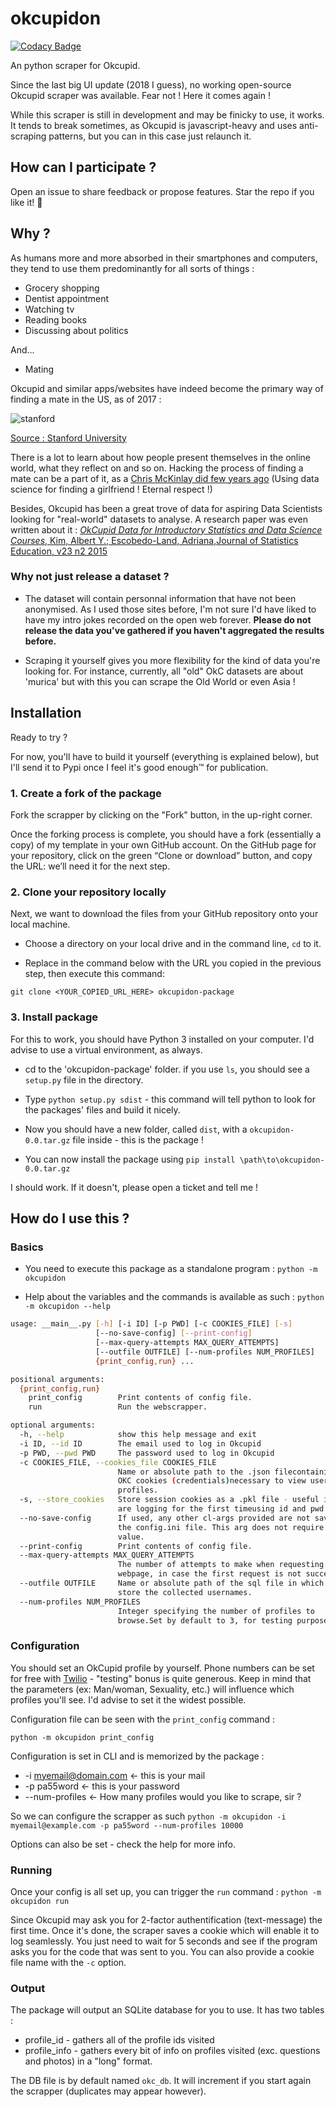# okcupidon
[![Codacy Badge](https://app.codacy.com/project/badge/Grade/2aefdc3b25e24cbf902abaf1013f22ee)](https://www.codacy.com/manual/Maxence-L/okcupidon/dashboard?utm_source=github.com&amp;utm_medium=referral&amp;utm_content=Maxence-L/okcupidon&amp;utm_campaign=Badge_Grade)

An python scraper for Okcupid.

Since the last big UI update (2018 I guess), no working open-source Okcupid scraper was available. Fear not ! Here it comes again !

While this scraper is still in development and may be finicky to use, it works. It tends to break sometimes, as Okcupid is javascript-heavy and uses anti-scraping patterns, but you can in this case just relaunch it.

## How can I participate ?

Open an issue to share feedback or propose features. Star the repo if you like it! 🌟

## Why ?

As humans more and more absorbed in their smartphones and computers, they tend to use them predominantly for all sorts of things :

- Grocery shopping
- Dentist appointment
- Watching tv
- Reading books
- Discussing about politics

And...

- Mating

Okcupid and similar apps/websites have indeed become the primary way of finding a mate in the US, as of 2017 :

![stanford](https://assets.weforum.org/editor/large_ydZUwVLPfB2_IAeib9WXWl-yXOjH8-061HmH-HRe4Ao.png)

[Source : Stanford University](https://web.stanford.edu/~mrosenfe/Rosenfeld_et_al_Disintermediating_Friends.pdf)

There is a lot to learn about how people present themselves in the online world, what they reflect on and so on. Hacking the process of finding a mate can be a part of it, as a [Chris McKinlay did few years ago](https://www.wired.com/2014/01/how-to-hack-okcupid/) (Using data science for finding a girlfriend ! Eternal respect !)

Besides, Okcupid has been a great trove of data for aspiring Data Scientists looking for "real-world" datasets to analyse. A research paper was even written about it : [*OkCupid Data for Introductory Statistics and Data Science Courses*, Kim, Albert Y.; Escobedo-Land, Adriana,Journal of Statistics Education, v23 n2 2015](https://eric.ed.gov/?id=EJ1070114)

### Why not just release a dataset ?

- The dataset will contain personnal information that have not been anonymised. As I used those sites before, I'm not sure I'd have liked to have my intro jokes recorded on the open web forever. **Please do not release the data you've gathered if you haven't aggregated the results before.**

- Scraping it yourself gives you more flexibility for the kind of data you're looking for. For instance, currently, all "old" OkC datasets are about 'murica' but with this you can scrape the Old World or even Asia !

## Installation

Ready to try ? 

For now, you'll have to build it yourself (everything is explained below), but I'll send it to Pypi once I feel it's good enough™ for publication.

### 1. Create a fork of the package

Fork the scrapper by clicking on the "Fork" button, in the up-right corner.

Once the forking process is complete, you should have a fork (essentially a copy) of my template in your own GitHub account. On the GitHub page for your repository, click on the green “Clone or download” button, and copy the URL: we’ll need it for the next step.

### 2. Clone your repository locally

Next, we want to download the files from your GitHub repository onto your local machine. 

- Choose a directory on your local drive and in the command line, `cd` to it.

- Replace in the command below with the URL you copied in the previous step, then execute this command:

`git clone <YOUR_COPIED_URL_HERE> okcupidon-package`

### 3. Install package

For this to work, you should have Python 3 installed on your computer. I'd advise to use a virtual environment, as always.

- cd to the 'okcupidon-package' folder. if you use `ls`, you should see a `setup.py` file in the directory.

- Type `python setup.py sdist` - this command will tell python to look for the packages' files and build it nicely.

- Now you should have a new folder, called `dist`, with a `okcupidon-0.0.tar.gz` file inside - this is the package !

- You can now install the package using `pip install \path\to\okcupidon-0.0.tar.gz`

I should work. If it doesn't, please open a ticket and tell me !

## How do I use this ?

### Basics

- You need to execute this package as a standalone program : `python -m okcupidon`

- Help about the variables and the commands is available as such : `python -m okcupidon --help`

```bash
usage: __main__.py [-h] [-i ID] [-p PWD] [-c COOKIES_FILE] [-s]
                   [--no-save-config] [--print-config]
                   [--max-query-attempts MAX_QUERY_ATTEMPTS]
                   [--outfile OUTFILE] [--num-profiles NUM_PROFILES]
                   {print_config,run} ...

positional arguments:
  {print_config,run}
    print_config        Print contents of config file.
    run                 Run the webscrapper.

optional arguments:
  -h, --help            show this help message and exit
  -i ID, --id ID        The email used to log in Okcupid
  -p PWD, --pwd PWD     The password used to log in Okcupid
  -c COOKIES_FILE, --cookies_file COOKIES_FILE
                        Name or absolute path to the .json filecontaining the
                        OKC cookies (credentials)necessary to view user
                        profiles.
  -s, --store_cookies   Store session cookies as a .pkl file - useful if you
                        are logging for the first timeusing id and pwd
  --no-save-config      If used, any other cl-args provided are not saved to
                        the config.ini file. This arg does not require a
                        value.
  --print-config        Print contents of config file.
  --max-query-attempts MAX_QUERY_ATTEMPTS
                        The number of attempts to make when requesting a
                        webpage, in case the first request is not successful.
  --outfile OUTFILE     Name or absolute path of the sql file in which to
                        store the collected usernames.
  --num-profiles NUM_PROFILES
                        Integer specifying the number of profiles to
                        browse.Set by default to 3, for testing purposes
 ````
 
### Configuration

You should set an OkCupid profile by yourself. Phone numbers can be set for free with [Twilio](https://www.twilio.com/) - "testing" bonus is quite generous. Keep in mind that the parameters (ex: Man/woman, Sexuality, etc.) will influence which profiles you'll see. I'd advise to set it the widest possible. 

Configuration file can be seen with the `print_config` command :

`python -m okcupidon print_config`

Configuration is set in CLI and is memorized by the package :

- -i myemail@domain.com <- this is your mail
- -p pa55word <- this is your password
- --num-profiles <- How many profiles would you like to scrape, sir ?

So we can configure the scrapper as such `python -m okcupidon -i myemail@example.com -p pa55word --num-profiles 10000`

Options can also be set - check the help for more info.

### Running

Once your config is all set up, you can trigger the `run` command :  `python -m okcupidon run`

Since Okcupid may ask you for 2-factor authentification (text-message) the first time. Once it's done, the scraper saves a cookie which will enable it to log seamlessly. You just need to wait for 5 seconds and see if the program asks you for the code that was sent to you. You can also provide a cookie file name with the `-c` option.

### Output

The package will output an SQLite database for you to use. It has two tables : 

- profile_id - gathers all of the profile ids visited
- profile_info - gathers every bit of info on profiles visited (exc. questions and photos) in a "long" format.

The DB file is by default named `okc_db`. It will increment if you start again the scrapper (duplicates may appear however).

